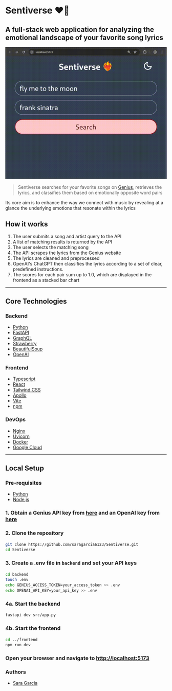 # Sentiverse ❤️‍🔥

## A full-stack web application for analyzing the emotional landscape of your favorite song lyrics

![App Preview](preview.gif)

> Sentiverse searches for your favorite songs on [Genius](https://genius.com), retrieves the lyrics, and classifies them based on emotionally opposite word pairs

Its core aim is to enhance the way we connect with music by revealing at a glance the underlying emotions that resonate within the lyrics

## How it works

1) The user submits a song and artist query to the API
2) A list of matching results is returned by the API
3) The user selects the matching song
4) The API scrapes the lyrics from the Genius website
5) The lyrics are cleaned and preprocessed
6) OpenAI's ChatGPT then classifies the lyrics according to a set of clear, predefined instructions.
7) The scores for each pair sum up to 1.0, which are displayed in the frontend as a stacked bar chart

---

## Core Technologies

### Backend

- [Python](https://www.python.org/)
- [FastAPI](https://fastapi.tiangolo.com)
- [GraphQL](https://graphql.org)
- [Strawberry](https://strawberry.rocks)
- [BeautifulSoup](https://beautiful-soup-4.readthedocs.io)
- [OpenAI](https://openai.com/)

### Frontend

- [Typescript](https://www.typescriptlang.org/)
- [React](https://react.dev)
- [Tailwind CSS](https://tailwindcss.com/)
- [Apollo](https://www.apollographql.com/)
- [Vite](https://vite.dev/)
- [npm](https://www.npmjs.com/)

### DevOps

- [Nginx](https://nginx.org/)
- [Uvicorn](https://www.uvicorn.org/)
- [Docker](https://www.docker.com/)
- [Google Cloud](https://console.cloud.google.com/)

---

## Local Setup

### Pre-requisites

- [Python](https://www.python.org/downloads/)
- [Node.js](https://nodejs.org/en)

### 1. Obtain a Genius API key from [here](https://genius.com/api-clients) and an OpenAI key from [here](https://openai.com/api/)

### 2. Clone the repository

```sh
git clone https://github.com/saragarcia6123/Sentiverse.git
cd Sentiverse
```

### 3. Create a .env file in `backend` and set your API keys

```sh
cd backend
touch .env
echo GENIUS_ACCESS_TOKEN=your_access_token >> .env
echo OPENAI_API_KEY=your_api_key >> .env
```

### 4a. Start the backend

```sh
fastapi dev src/app.py
```

### 4b. Start the frontend

```sh
cd ../frontend
npm run dev
```

### Open your browser and navigate to <http://localhost:5173>

### Authors

- [Sara Garcia](https://github.com/saragarcia6123)
